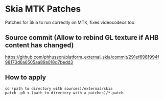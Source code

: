 # Skia MTK Patches
Patches for Skia to run correctly on MTK, fixes videocodecs too.

## Source commit (Allow to rebind GL texture if AHB content has changed)
https://github.com/phhusson/platform_external_skia/commit/291ef6981994f98173d6a6505aa89a018d7bedd3

## How to apply
`cd (path to directory with sources)/external/skia`  
`patch -p0 < (path to directory with a patches)/*.patch`

